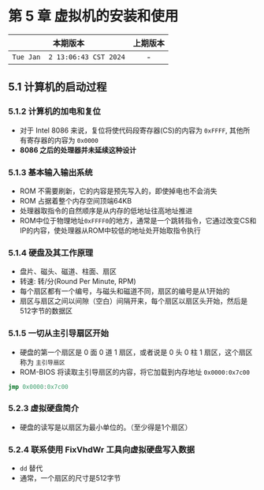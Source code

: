 # 第 5 章 虚拟机的安装和使用

|本期版本|上期版本|
|:---:|:---:|
|`Tue Jan  2 13:06:43 CST 2024`| -

## 5.1 计算机的启动过程

### 5.1.2 计算机的加电和复位

* 对于 Intel 8086 来说，复位将使代码段寄存器(CS)的内容为 `0xFFFF`, 其他所有寄存器的内容为 `0x0000`
* **8086 之后的处理器并未延续这种设计**

### 5.1.3 基本输入输出系统

* ROM 不需要刷新，它的内容是预先写入的，即使掉电也不会消失
* ROM 占据着整个内存空间顶端64KB
* 处理器取指令的自然顺序是从内存的低地址往高地址推进
* ROM中位于物理地址`0xFFFF0`的地方，通常是一个跳转指令，它通过改变CS和IP的内容，使处理器从ROM中较低的地址处开始取指令执行

### 5.1.4 硬盘及其工作原理

* 盘片、磁头、磁道、柱面、扇区
* 转速: 转/分(Round Per Minute, RPM)
* 每个扇区都有一个编号，与磁头和磁道不同，扇区的编号是从1开始的
* 扇区与扇区之间以间隙（空白）间隔开来，每个扇区以扇区头开始，然后是512字节的数据区


### 5.1.5 一切从主引导扇区开始

* 硬盘的第一个扇区是 0 面 0 道 1 扇区，或者说是 0 头 0 柱 1 扇区，这个扇区称为 `主引导扇区`
* ROM-BIOS 将读取主引导扇区的内容，将它加载到内存地址  `0x0000:0x7c00`

```nasm
jmp 0x0000:0x7c00
```

### 5.2.3 虚拟硬盘简介

* 硬盘的读写是以扇区为最小单位的。（至少得是1个扇区）

### 5.2.4 联系使用 FixVhdWr 工具向虚拟硬盘写入数据

* `dd` 替代
* 通常，一个扇区的尺寸是512字节